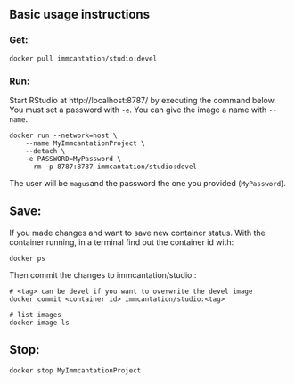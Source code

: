 ## Basic usage instructions


### Get:

```
docker pull immcantation/studio:devel
```

### Run:

Start RStudio at http://localhost:8787/ by executing the command below. You
must set a password with `-e`. You can give the image a name with `--name`.


```
docker run --network=host \
	--name MyImmcantationProject \
	--detach \
	-e PASSWORD=MyPassword \
	--rm -p 8787:8787 immcantation/studio:devel
```

The user will be `magus`and the password the one you provided (`MyPassword`).

## Save:

If you made changes and want to save new container status. With the container running,
in a terminal find out the container id with:

```
docker ps
``` 

Then commit the changes to immcantation/studio:<tag>:

```
# <tag> can be devel if you want to overwrite the devel image
docker commit <container id> immcantation/studio:<tag>

# list images
docker image ls
``` 


## Stop:

```
docker stop MyImmcantationProject
```


